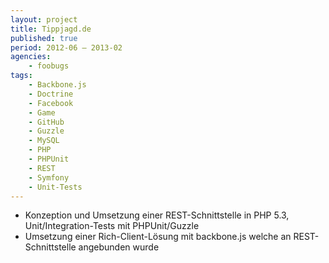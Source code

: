 ```yaml
---
layout: project
title: Tippjagd.de
published: true
period: 2012-06 – 2013-02
agencies:
    - foobugs
tags:
    - Backbone.js
    - Doctrine
    - Facebook
    - Game
    - GitHub
    - Guzzle
    - MySQL
    - PHP
    - PHPUnit
    - REST
    - Symfony
    - Unit-Tests
---
```

- Konzeption und Umsetzung einer REST-Schnittstelle in PHP 5.3, Unit/Integration-Tests mit PHPUnit/Guzzle
- Umsetzung einer Rich-Client-Lösung mit backbone.js welche an REST-Schnittstelle angebunden wurde
